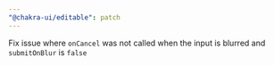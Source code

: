 ```yaml
---
"@chakra-ui/editable": patch
---
```


Fix issue where `onCancel` was not called when the input is blurred and
`submitOnBlur` is `false`
